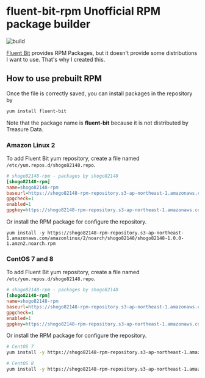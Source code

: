 # fluent-bit-rpm Unofficial RPM package builder

![build](https://github.com/shogo82148/fluent-bit-rpm/workflows/build/badge.svg)

[Fluent Bit](https://fluentbit.io/) provides RPM Packages, but it doesn't provide some distributions I want to use.
That's why I created this.

## How to use prebuilt RPM

Once the file is correctly saved, you can install packages in the repository by

```bash
yum install fluent-bit
```

Note that the package name is **fluent-bit** because it is not distributed by Treasure Data.

### Amazon Linux 2

To add Fluent Bit yum repository, create a file named `/etc/yum.repos.d/shogo82148.repo`.

```ini
# shogo82148-rpm - packages by shogo82148
[shogo82148-rpm]
name=shogo82148-rpm
baseurl=https://shogo82148-rpm-repository.s3-ap-northeast-1.amazonaws.com/amazonlinux/$releasever/$basearch/
gpgcheck=1
enabled=1
gpgkey=https://shogo82148-rpm-repository.s3-ap-northeast-1.amazonaws.com/RPM-GPG-KEY-shogo82148
```

Or install the RPM package for configure the repository.

```
yum install -y https://shogo82148-rpm-repository.s3-ap-northeast-1.amazonaws.com/amazonlinux/2/noarch/shogo82148/shogo82148-1.0.0-1.amzn2.noarch.rpm
```

### CentOS 7 and 8

To add Fluent Bit yum repository, create a file named `/etc/yum.repos.d/shogo82148.repo`.

```ini
# shogo82148-rpm - packages by shogo82148
[shogo82148-rpm]
name=shogo82148-rpm
baseurl=https://shogo82148-rpm-repository.s3-ap-northeast-1.amazonaws.com/centos/$releasever/$basearch/
gpgcheck=1
enabled=1
gpgkey=https://shogo82148-rpm-repository.s3-ap-northeast-1.amazonaws.com/RPM-GPG-KEY-shogo82148
```

Or install the RPM package for configure the repository.

```bash
# CentOS 7
yum install -y https://shogo82148-rpm-repository.s3-ap-northeast-1.amazonaws.com/centos/7/noarch/shogo82148/shogo82148-1.0.0-1.el7.noarch.rpm

# CentOS 8
yum install -y https://shogo82148-rpm-repository.s3-ap-northeast-1.amazonaws.com/centos/8/noarch/shogo82148/shogo82148-1.0.0-1.el8.noarch.rpm
```

